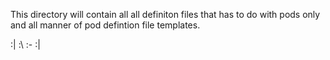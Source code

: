 This directory will contain all all definiton files that has to do with pods only and all manner of pod defintion file templates.

:| :\ :- :|
